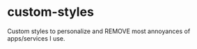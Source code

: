 custom-styles
=============

Custom styles to personalize and REMOVE most annoyances of apps/services I use.
